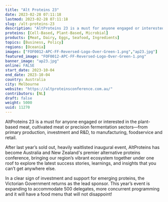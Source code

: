 ```yaml
---
title: "Alt Proteins 23"
date: 2023-02-28 07:11:18
lastmod: 2023-02-28 07:11:18
slug: /alt-proteins-23
description: "AltProteins 23 is a must for anyone engaged or interested in the plant-based meat, cultivated meat or precision fermentation sectors—from primary production, investment and R&D, to manufacturing, foodservice and retail.After last year’s sold out, heavily waitlisted inaugural event, AltProteins has become Australia and New Zealand's premier alternative proteins conference, bringing our region’s vibrant ecosystem together under one roof to explore the latest success stories, learnings, and insights that you can’t get anywhere else."
proteins: [Cell-Based, Plant-Based, Microbial]
products: [Meat, Dairy, Eggs, Seafood, Ingredients]
topics: [Business, Policy]
regions: [Oceania]
images: ["FOF0012-APC-FF-Reversed-Logo-Over-Green-1.png","ap23.jpg"]
featured_image: "FOF0012-APC-FF-Reversed-Logo-Over-Green-1.png"
banner_image: "ap23.jpg"
online: FALSE
start_date: 2023-10-04
end_date: 2023-10-04
country: Australia
city: Melbourne
website: "https://altproteinsconference.com.au/"
contributors: [NL]
draft: false
weight: 5000
uuid: 11270
---
```

<p>AltProteins 23 is a must for anyone engaged or interested in the plant-based meat, cultivated meat or precision fermentation sectors—from primary production, investment and R&D, to manufacturing, foodservice and retail.</p>
<p>After last year’s sold out, heavily waitlisted inaugural event, AltProteins has become Australia and New Zealand's premier alternative proteins conference, bringing our region’s vibrant ecosystem together under one roof to explore the latest success stories, learnings, and insights that you can’t get anywhere else.</p>
<p>In a clear sign of investment and support for emerging proteins, the Victorian Government returns as the lead sponsor. This year’s event is expanding to accommodate 500 delegates, more concurrent programming and it will have a food menu that will not disappoint!</p>
